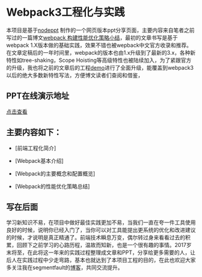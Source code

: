 # Webpack3工程化与实践

本项目是基于[nodeppt](https://github.com/ksky521/nodeppt)  制作的一个网页版本ppt分享页面，主要内容来自笔者之前写过的一篇博文[webpack 构建性能优化策略小结](https://segmentfault.com/a/1190000007891318)，最初的文章书写是基于webpack 1.X版本做的基础实践，效果不错也被wepback中文官方收录和推荐。在文章定稿后的一年时间里，webpack的版本也由1.x升级到了最新的3.x，各种新特性如tree-shaking，Scope Hoisting等高级特性也被陆续加入，为了紧跟官方的升级，我也将之前的文章后的工程[demo](https://github.com/taikongfeizhu/webpack-dll-demo)进行了全面升级，能覆盖到webpack3以后的绝大多数新特性写法，方便博文读者们查阅和借鉴，

## PPT在线演示地址
[点击查看](https://taikongfeizhu.github.io/webpack3-in-action/index.html)

## 主要内容如下：

* [前端工程化简介]

* [Webpack基本介绍]

* [Webpack的主要概念和配置概览]

* [Webpack的性能优化策略总结]


## 写在后面

学习新知识不易，在项目中做好最佳实践更加不易，当我们一直在夸一件工具使用良好的时候，说明你已经入门了，当你可以对工具能提出更系统的优化和改进建议的时候，才说明是真正精通了。前端技术瞬息万变，偶尔转过身来看看过去的积累，回顾下之前学习的心路历程，温故而知新，也是一个很有趣的事情。2017岁末将至，在此将这一年来的实践过程整理成文章和PPT，分享给更多需要的人，让后人在实践过程中少走弯路，基本也就达到了本项目工程的目的，在此也欢迎大家多关注我在segmentfault的[博客](https://segmentfault.com/u/abcat/)，共同交流提升。
